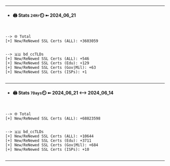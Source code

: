 

---
- #### 🖨️ **Stats** `24Hr`⏲️ ➼ 2024_06_21
```console


--> 🌐 Total
[+] New/ReNewed SSL Certs (ALL): +3603059


--> 🇧🇩 bd_ccTLDs
[+] New/ReNewed SSL Certs (ALL): +546
[+] New/ReNewed SSL Certs (Edu): +129
[+] New/ReNewed SSL Certs (Gov|Mil): +63
[+] New/ReNewed SSL Certs (ISPs): +1


```

---
- #### 🖨️ **Stats** `7Days`⏲️ ➼ 2024_06_21 <--> 2024_06_14
```console


--> 🌐 Total
[+] New/ReNewed SSL Certs (ALL): +68823598


--> 🇧🇩 bd_ccTLDs
[+] New/ReNewed SSL Certs (ALL): +10644
[+] New/ReNewed SSL Certs (Edu): +3711
[+] New/ReNewed SSL Certs (Gov|Mil): +684
[+] New/ReNewed SSL Certs (ISPs): +10


```

---

